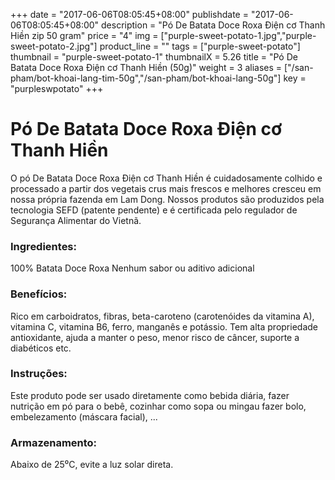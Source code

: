 +++
date = "2017-06-06T08:05:45+08:00"
publishdate = "2017-06-06T08:05:45+08:00"
description = "Pó De Batata Doce Roxa Điện cơ Thanh Hiền zip 50 gram"
price = "4"
img = ["purple-sweet-potato-1.jpg","purple-sweet-potato-2.jpg"]
product_line = ""
tags = ["purple-sweet-potato"]
thumbnail = "purple-sweet-potato-1"
thumbnailX = 5.26
title = "Pó De Batata Doce Roxa Điện cơ Thanh Hiền (50g)"
weight = 3
aliases = ["/san-pham/bot-khoai-lang-tim-50g","/san-pham/bot-khoai-lang-50g"]
key = "purpleswpotato"
+++

# Pó De Batata Doce Roxa Điện cơ Thanh Hiền 

O pó De Batata Doce Roxa Điện cơ Thanh Hiền é cuidadosamente colhido e processado a partir dos vegetais crus mais frescos e melhores
cresceu em nossa própria fazenda em Lam Dong. Nossos produtos são produzidos pela tecnologia SEFD (patente pendente) e
é certificada pelo regulador de Segurança Alimentar do Vietnã.

### Ingredientes:
100% Batata Doce Roxa 
Nenhum sabor ou aditivo adicional

### Benefícios:
Rico em carboidratos, fibras, beta-caroteno (carotenóides da vitamina A),
vitamina C, vitamina B6, ferro, manganês
e potássio. Tem alta propriedade antioxidante, ajuda a manter o peso,
menor risco de câncer, suporte a diabéticos etc.

### Instruções:
Este produto pode ser usado diretamente como
bebida diária, fazer nutrição em pó
para o bebê, cozinhar como sopa ou mingau
fazer bolo, embelezamento (máscara facial), ...

### Armazenamento:
Abaixo de 25⁰C, evite a luz solar direta.

